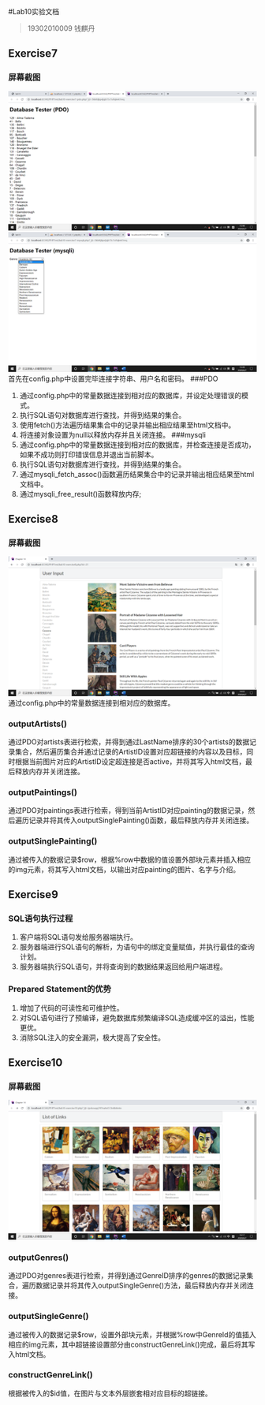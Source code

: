 #Lab10实验文档
> 19302010009 钱麒丹
## Exercise7
### 屏幕截图
![Exercise7-1](./img/Exercise7-1.png)
![Exercise7-2](./img/Exercise7-2.png)
首先在config.php中设置完毕连接字符串、用户名和密码。
###PDO
1. 通过config.php中的常量数据连接到相对应的数据库，并设定处理错误的模式。
2. 执行SQL语句对数据库进行查找，并得到结果的集合。
3. 使用fetch()方法遍历结果集合中的记录并输出相应结果至html文档中。
4. 将连接对象设置为null以释放内存并且关闭连接。
###mysqli
1. 通过config.php中的常量数据连接到相对应的数据库，并检查连接是否成功，如果不成功则打印错误信息并退出当前脚本。
2. 执行SQL语句对数据库进行查找，并得到结果的集合。
3. 通过mysqli_fetch_assoc()函数遍历结果集合中的记录并输出相应结果至html文档中。
4. 通过mysqli_free_result()函数释放内存;
## Exercise8
### 屏幕截图
![Exercise8](./img/Exercise8.png)
通过config.php中的常量数据连接到相对应的数据库。
### outputArtists()
通过PDO对artists表进行检索，并得到通过LastName排序的30个artists的数据记录集合，然后遍历集合并通过记录的ArtistID设置对应超链接的内容以及目标，同时根据当前图片对应的ArtistID设定超连接是否active，并将其写入html文档，最后释放内存并关闭连接。
### outputPaintings()
通过PDO对paintings表进行检索，得到当前ArtistID对应painting的数据记录，然后遍历记录并将其传入outputSinglePainting()函数，最后释放内存并关闭连接。
### outputSinglePainting()
通过被传入的数据记录$row，根据%row中数据的值设置外部块元素并插入相应的img元素，将其写入html文档，以输出对应painting的图片、名字与介绍。
## Exercise9
### SQL语句执行过程
1. 客户端将SQL语句发给服务器端执行。
2. 服务器端进行SQL语句的解析，为语句中的绑定变量赋值，并执行最佳的查询计划。
3. 服务器端执行SQL语句，并将查询到的数据结果返回给用户端进程。
### Prepared Statement的优势
1. 增加了代码的可读性和可维护性。
2. 对SQL语句进行了预编译，避免数据库频繁编译SQL造成缓冲区的溢出，性能更优。
3. 消除SQL注入的安全漏洞，极大提高了安全性。
## Exercise10
### 屏幕截图
![Exercise10](./img/Exercise10.png)
### outputGenres()
通过PDO对genres表进行检索，并得到通过GenreID排序的genres的数据记录集合，遍历数据记录并将其传入outputSingleGenre()方法，最后释放内存并关闭连接。
### outputSingleGenre()
通过被传入的数据记录$row，设置外部块元素，并根据%row中GenreId的值插入相应的img元素，其中超链接设置部分由constructGenreLink()完成，最后将其写入html文档。
### constructGenreLink()
根据被传入的$id值，在图片与文本外层嵌套相对应目标的超链接。